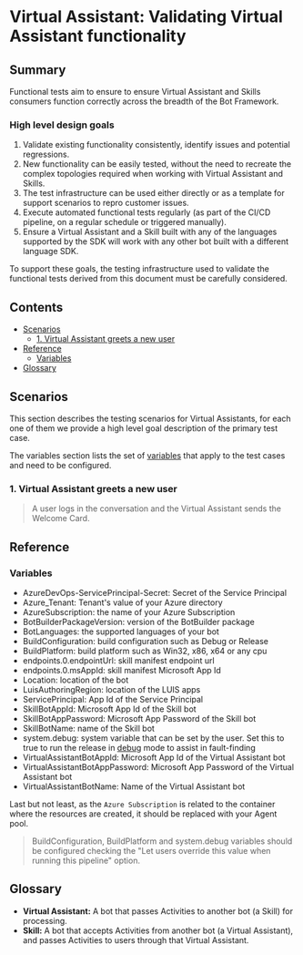 # Virtual Assistant: Validating Virtual Assistant functionality

## Summary

Functional tests aim to ensure to ensure Virtual Assistant and Skills consumers function correctly across the breadth of the Bot Framework.

### High level design goals

1. Validate existing functionality consistently, identify issues and potential regressions.
2. New functionality can be easily tested, without the need to recreate the complex topologies required when working with Virtual Assistant and Skills.
3. The test infrastructure can be used either directly or as a template for support scenarios to repro customer issues.
4. Execute automated functional tests regularly (as part of the CI/CD pipeline, on a regular schedule or triggered manually).
5. Ensure a Virtual Assistant and a Skill built with any of the languages supported by the SDK will work with any other bot built with a different language SDK.

To support these goals, the testing infrastructure used to validate the functional tests derived from this document must be carefully considered.

## Contents

- [Scenarios](#scenarios)
    - [1. Virtual Assistant greets a new user](#1-virtual-assistant-greets-a-new-user)
- [Reference](#reference)
    - [Variables](#variables)
- [Glossary](#glossary)

## Scenarios

This section describes the testing scenarios for Virtual Assistants, for each one of them we provide a high level goal description of the primary test case.

The variables section lists the set of [variables](#variables) that apply to the test cases and need to be configured.

### 1. Virtual Assistant greets a new user

> A user logs in the conversation and the Virtual Assistant sends the Welcome Card.

## Reference

### Variables
- AzureDevOps-ServicePrincipal-Secret: Secret of the Service Principal
- Azure_Tenant: Tenant's value of your Azure directory
- AzureSubscription: the name of your Azure Subscription
- BotBuilderPackageVersion: version of the BotBuilder package
- BotLanguages: the supported languages of your bot
- BuildConfiguration: build configuration such as Debug or Release
- BuildPlatform: build platform such as Win32, x86, x64 or any cpu
- endpoints.0.endpointUrl: skill manifest endpoint url
- endpoints.0.msAppId: skill manifest Microsoft App Id
- Location: location of the bot
- LuisAuthoringRegion: location of the LUIS apps
- ServicePrincipal: App Id of the Service Principal
- SkillBotAppId: Microsoft App Id of the Skill bot
- SkillBotAppPassword: Microsoft App Password of the Skill bot
- SkillBotName: name of the Skill bot
- system.debug: system variable that can be set by the user. Set this to true to run the release in [debug](https://docs.microsoft.com/en-us/azure/devops/pipelines/release/variables?view=azure-devops&tabs=batch#debug-mode) mode to assist in fault-finding
- VirtualAssistantBotAppId: Microsoft App Id of the Virtual Assistant bot
- VirtualAssistantBotAppPassword: Microsoft App Password of the Virtual Assistant bot
- VirtualAssistantBotName: Name of the Virtual Assistant bot

Last but not least, as the `Azure Subscription` is related to the container where the resources are created, it should be replaced with your Agent pool.

> BuildConfiguration, BuildPlatform and system.debug variables should be configured checking the "Let users override this value when running this pipeline" option.

## Glossary
- **Virtual Assistant:** A bot that passes Activities to another bot (a Skill) for processing.
- **Skill:** A bot that accepts Activities from another bot (a Virtual Assistant), and passes Activities to users through that Virtual Assistant.